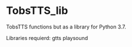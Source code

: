 # TobsTTS_lib
TobsTTS functions but as a library for Python 3.7.

Libraries requierd:
gtts
playsound

